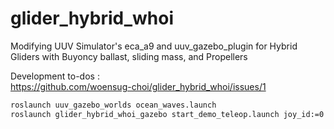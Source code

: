 # glider_hybrid_whoi

Modifying UUV Simulator's eca_a9 and uuv_gazebo_plugin for Hybrid Gliders with Buyoncy ballast, sliding mass, and Propellers

Development to-dos :  
https://github.com/woensug-choi/glider_hybrid_whoi/issues/1


```bash
roslaunch uuv_gazebo_worlds ocean_waves.launch
roslaunch glider_hybrid_whoi_gazebo start_demo_teleop.launch joy_id:=0
```
